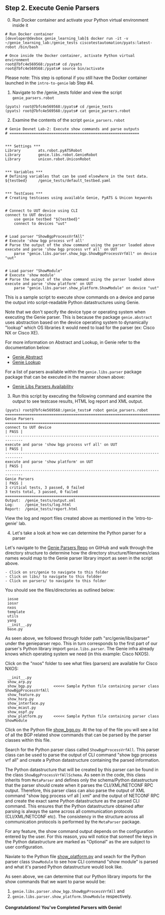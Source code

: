 ## Step 2. Execute Genie Parsers


0. Run Docker container and activate your Python virtual environment inside it

```
# Run Docker container
[developer@devbox genie_learning_lab]$ docker run -it -v ~/genie_learning_lab:/genie_tests ciscotestautomation/pyats:latest-robot /bin/bash

# Once inside the Docker container, activate Python virtual environment
root@7bfc4e569568:/pyats# cd /pyats
root@7bfc4e569568:/pyats# source bin/activate
```

Please note: This step is optional if you still have the Docker container launched in the `intro-to-genie` lab Step #4.


1. Navigate to the /genie_tests folder and view the script `genie_parsers.robot`

```
(pyats) root@7bfc4e569568:/pyats# cd /genie_tests
(pyats) root@7bfc4e569568:/pyats# cat genie_parsers.robot
```


2. Examine the contents of the script `genie_parsers.robot`

```
# Genie Devnet Lab-2: Execute show commands and parse outputs
# ===========================================================


*** Settings ***
Library        ats.robot.pyATSRobot
Library        genie.libs.robot.GenieRobot
Library        unicon.robot.UniconRobot


*** Variables ***
# Defining variables that can be used elsewhere in the test data.
${testbed}     /genie_tests/default_testbed.yaml


*** TestCases ***
# Creating testcases using available Genie, PyATS & Unicon keywords


# Connect to UUT device using CLI
connect to UUT device
    use genie testbed "${testbed}"
    connect to devices "uut"


# Load parser "ShowBgpProcessVrfAll"
# Execute 'show bgp process vrf all'
# Parse the output of the show command using the parser loaded above
execute and parse 'show bgp process vrf all' on UUT
    parse "genie.libs.parser.show_bgp.ShowBgpProcessVrfAll" on device "uut"


# Load parser "ShowModule"
# Execute 'show module'
# Parse the output of the show command using the parser loaded above
execute and parse 'show platform' on UUT
    parse "genie.libs.parser.show_platform.ShowModule" on device "uut"
```

This is a sample script to execute show commands on a device and parse the output into script-readable Python datastructures using Genie.

Note that we don't specify the device type or operating system when executing the Genie parser. This is because the package `genie.abstract` uses abstraction based on the device operating system to dynamically "lookup" which OS libraries it would need to load for the parser (ex: Cisco NX or Cisco XE).

For more information on Abstract and Lookup, in Genie refer to the documentation below:
- [Genie Abstract](https://pubhub.devnetcloud.com/media/pyats-packages/docs/abstract/introduction.html)
- [Genie Lookup](https://pubhub.devnetcloud.com/media/pyats-packages/docs/abstract/lookup_class.html)

For a list of parsers available within the `genie.libs.parser` package package that can be executed in the manner shown above:
- [Genie Libs Parsers Availability](https://github.com/CiscoTestAutomation/genieparser)

3. Run this script by executing the following command and examine the output to see testcase results, HTML log report and XML output.

```
(pyats) root@7bfc4e569568:/genie_tests# robot genie_parsers.robot
==============================================================================
Genie Parsers
==============================================================================
connect to UUT device                                                 | PASS |
------------------------------------------------------------------------------
execute and parse 'show bgp process vrf all' on UUT                   | PASS |
------------------------------------------------------------------------------
execute and parse 'show platform' on UUT                              | PASS |
------------------------------------------------------------------------------
Genie Parsers                                                         | PASS |
3 critical tests, 3 passed, 0 failed
3 tests total, 3 passed, 0 failed
==============================================================================
Output:  /genie_tests/output.xml
Log:     /genie_tests/log.html
Report:  /genie_tests/report.html
```

View the log and report files created above as mentioned in the 'intro-to-genie' lab.


4. Let's take a look at how we can determine the Python parser for a parser

Let's navigate to the [Genie Parsers Repo](https://github.com/CiscoTestAutomation/genieparser) on GitHub and walk through the directory structure to determine how the directory structure/filenames/class names would map to the Genie parser library import as seen in the script above.

	- Click on src/genie to navigate to this folder
	- Click on libs/ to navigate to this foldder
	- Click on parsers/ to navigate to this folder

You should see the files/directories as outlined below:

```
 iosxe
 iosxr
 nxos
 template
 utils
 yang
 __init__.py
 base.py
```

As seen above, we followed through folder path "src/genie/libs/parser" under the genieparser repo. This in turn corresponds to the first part of our parser's Python library import `genie.libs.parser`. The Genie infra already knows which operating system we need (in this example: Cisco NXOS).

Click on the "nxos" folder to see what files (parsers) are available for Cisco NXOS:

```
 __init__.py
 show_arp.py
 show_bgp.py          <<<<< Sample Python file containing parser class ShowBgpProcessVrfAll
 show_feature.py
 show_hsrp.py
 show_interface.py
 show_mcast.py
 show_ospf.py
 show_platform.py     <<<<< Sample Python file containing parser class ShowModule
```

Click on the Python file [show_bgp.py](https://github.com/CiscoTestAutomation/genieparser/blob/master/src/genie/libs/parser/nxos/show_bgp.py). At the top of the file you will see a list of all the BGP related show commands that can be parsed by the parser classes within this file.

Search for the Python parser class called `ShowBgpProcessVrfAll`. This parser class can be used to parse the output of CLI command "show bgp process vrf all" and create a Python datastructure containing the parsed information.

The Python datastructure that will be created by this parser can be found in the class `ShowBgpProcessVrfAllSchema`. As seen in the code, this class inherits from `MetaParser` and defines only the schema/Python datastructure that the parser should create when it parses the CLI/XML/NETCONF RPC output. Therefore, this parser class can also parse the output of XML command "show bpg process vrf all | xml" and the output of NETCONF RPC and create the exact same Python datastructure as the parsed CLI command. This ensures that the Python datastructure obtained after parsing is always the same across all communication protocols (CLI/XML/NETCONF etc). The consistency in the structure across all communication protocols is performed by the `MetaParser` package.

For any feature, the show command output depends on the configuration entered by the user. For this reason, you will notice that someof the keys in the Python datastructure are marked as "Optional" as the are subject to user configuration.

Naviate to the Python file [show_platform.py](https://github.com/CiscoTestAutomation/genieparser/blob/master/src/genie/libs/parser/nxos/show_platform.py) and seach for the Python parser class `ShowModule` to see how CLI command "show module" is parsed and what it's parsed Python datastructure would look like.

As seen above, we can determine that our Python library imports for the show commands that we want to parse would be:
1. `genie.libs.parser.show_bgp.ShowBgpProcessVrfAll` and
2. `genie.libs.parser.show_platform.ShowModule` respectively.


#### Congratulations! You've Completed Parsers with Genie!
